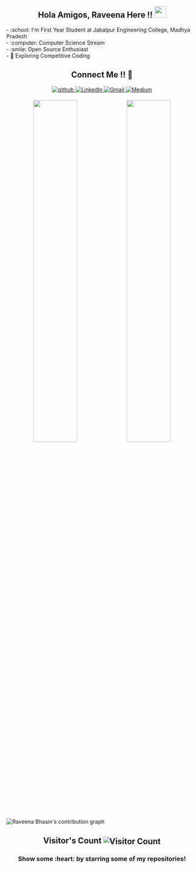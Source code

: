 <h2 align="center">Hola Amigos, Raveena Here !! <img src="https://raw.githubusercontent.com/MartinHeinz/MartinHeinz/master/wave.gif" width="30px"></h2>
  - :school: I'm First Year Student at Jabalpur Engineering College, Madhya Pradesh <br>
  - :computer: Computer Science Stream<br>
  - :smile: Open Source Enthusiast<br>
  - 🤔 Exploring Competitive Coding <br>

<h2 align="center">Connect Me !! 🤝</h2> 

<p align="center">
<a href="https://github.com/RaveenaBhasin" target="_blank">
<img src=https://img.shields.io/badge/github-%2324292e.svg?&style=for-the-badge&logo=github&logoColor=white alt=github style="margin-bottom: 5px;" />
</a>
<a href="https://www.linkedin.com/in/raveena-bhasin-15b9b6200/" target="_blank">
<img alt="LinkedIn" src="https://img.shields.io/badge/linkedin%20-%230077B5.svg?&style=for-the-badge&logo=linkedin&logoColor=white"/>
</a>
<a href="mailto:raveenabhasin15@gmail.com">
<img alt="Gmail" src="https://img.shields.io/badge/Gmail-D14836?style=for-the-badge&logo=gmail&logoColor=white" />
</a>
<a href="https://raveenabhasin15.medium.com/">
<img alt="Medium" src="https://img.shields.io/badge/Medium-3e3736?style=for-the-badge&logo=medium&logoColor=white" />
</a>
</p> 

<div align="center">
  <img width="48%" src="https://github-readme-stats.vercel.app/api?username=RaveenaBhasin&theme=radical&show_icons=true" />
  <img width="48%" src="https://github-readme-streak-stats.herokuapp.com/?user=RaveenaBhasin&theme=radical&show_icons=true" />
</div>
  
![Raveena Bhasin's contribution graph](https://activity-graph.herokuapp.com/graph?username=RaveenaBhasin&theme=react-dark&hide_border=true)
<br>
<h2 align="center">Visitor's Count <img align="center" src="https://profile-counter.glitch.me/RaveenaBhasin/count.svg" alt="Visitor Count" /></h2>
<h3 align="center">Show some :heart: by starring some of my repositories! </h3>

